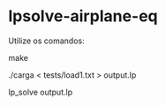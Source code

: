 # lpsolve-airplane-eq

Utilize os comandos:

make

./carga < tests/load1.txt > output.lp

lp_solve output.lp
